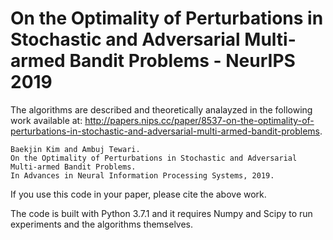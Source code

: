 # On the Optimality of Perturbations in Stochastic and Adversarial Multi-armed Bandit Problems - NeurIPS 2019

The algorithms are described and theoretically analayzed in the following work available at: http://papers.nips.cc/paper/8537-on-the-optimality-of-perturbations-in-stochastic-and-adversarial-multi-armed-bandit-problems. 
```
Baekjin Kim and Ambuj Tewari. 
On the Optimality of Perturbations in Stochastic and Adversarial Multi-armed Bandit Problems.
In Advances in Neural Information Processing Systems, 2019.
```

If you use this code in your paper, please cite the above work.

The code is built with Python 3.7.1 and it requires Numpy and Scipy to run experiments and the algorithms themselves. 
